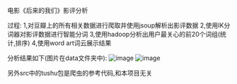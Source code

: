 ﻿电影《后来的我们》影评分析

过程:
1,对豆瓣上的所有相关数据进行爬取并使用jsoup解析出影评数据
2,使用IK分词器对影评数据进行智能分词
3,使用hadoop分析出用户最关心的前20个词组(统计,排序)
4,使用word art词云展示结果

分析结果如下(图片在data文件夹中):
![image](https://github.com/littleteaknow/weLater/blob/master/data/%E5%90%8E%E6%9D%A5%E7%9A%84%E6%88%91%E4%BB%AC%E5%BD%B1%E8%AF%841.png)
![image](https://github.com/littleteaknow/weLater/blob/master/data/%E5%90%8E%E6%9D%A5%E7%9A%84%E6%88%91%E4%BB%AC%E5%BD%B1%E8%AF%842.png)


另外src中的tushu包是爬虫的参考代码,和本项目无关
